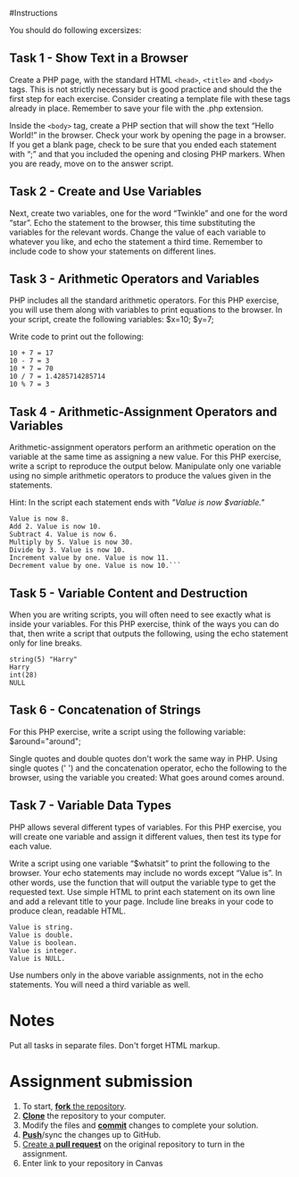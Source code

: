 #Instructions

You should do following excersizes:

## Task 1 - Show Text in a Browser

Create a PHP page, with the standard HTML `<head>`, `<title>` and `<body>` tags. This is not strictly necessary but is good practice and should the the first step for each exercise. Consider creating a template file with these tags already in place. Remember to save your file with the .php extension.

Inside the `<body>` tag, create a PHP section that will show the text “Hello World!” in the browser. Check your work by opening the page in a browser. If you get a blank page, check to be sure that you ended each statement with “;” and that you included the opening and closing PHP markers. When you are ready, move on to the answer script.

## Task 2 - Create and Use Variables

Next, create two variables, one for the word “Twinkle” and one for the word “star”. Echo the statement to the browser, this time substituting the variables for the relevant words. Change the value of each variable to whatever you like, and echo the statement a third time. Remember to include code to show your statements on different lines.

## Task 3 - Arithmetic Operators and Variables

PHP includes all the standard arithmetic operators. For this PHP exercise, you will use them along with variables to print equations to the browser. In your script, create the following variables:
$x=10;
$y=7;

Write code to print out the following:

	10 + 7 = 17
	10 - 7 = 3
	10 * 7 = 70
	10 / 7 = 1.4285714285714
	10 % 7 = 3

## Task 4 - Arithmetic-Assignment Operators and Variables

Arithmetic-assignment operators perform an arithmetic operation on the variable at the same time as assigning a new value. For this PHP exercise, write a script to reproduce the output below. Manipulate only one variable using no simple arithmetic operators to produce the values given in the statements.

Hint: In the script each statement ends with *"Value is now $variable."*

	Value is now 8.
	Add 2. Value is now 10.
	Subtract 4. Value is now 6.
	Multiply by 5. Value is now 30.
	Divide by 3. Value is now 10.
	Increment value by one. Value is now 11.
	Decrement value by one. Value is now 10.```

## Task 5 -  Variable Content and Destruction

When you are writing scripts, you will often need to see exactly what is inside your variables. For this PHP exercise, think of the ways you can do that, then write a script that outputs the following, using the echo statement only for line breaks.

	string(5) "Harry"
	Harry
	int(28)
	NULL

## Task 6 - Concatenation of Strings

For this PHP exercise, write a script using the following variable:
	$around="around";

Single quotes and double quotes don't work the same way in PHP. Using single quotes (' ') and the concatenation operator, echo the following to the browser, using the variable you created:
	What goes around comes around.

## Task 7 - Variable Data Types

PHP allows several different types of variables. For this PHP exercise, you will create one variable and assign it different values, then test its type for each value.

Write a script using one variable “$whatsit” to print the following to the browser. Your echo statements may include no words except “Value is”. In other words, use the function that will output the variable type to get the requested text. Use simple HTML to print each statement on its own line and add a relevant title to your page. Include line breaks in your code to produce clean, readable HTML.

	Value is string.
	Value is double.
	Value is boolean.
	Value is integer.
	Value is NULL.


Use numbers only in the above variable assignments, not in the echo statements. You will need a third variable as well.


# Notes

Put all tasks in separate files. Don't forget HTML markup. 


# Assignment submission

1. To start, [**fork** the repository][forking].
1. [**Clone**][ref-clone] the repository to your computer.
1. Modify the files and [**commit**][ref-commit] changes to complete your solution.
1. [**Push**][ref-push]/sync the changes up to GitHub.
1. [Create a **pull request**][pull-request] on the original repository to turn in the assignment.
1. Enter link to your repository in Canvas

[create-repo]: https://help.github.com/articles/create-a-repo
[private-repos]: /guide/private_repos
[add-to-team-action]: https://github.com/education/teachers_pet/#giving-others-access
[teachers-pet]: https://github.com/education/teachers_pet
[help-add-to-team]: https://help.github.com/articles/adding-organization-members-to-a-team
[help-access-control]: https://help.github.com/articles/what-are-the-different-access-permissions#organization-accounts
[forking]: https://guides.github.com/activities/forking/
[ref-clone]: http://gitref.org/creating/#clone
[ref-commit]: http://gitref.org/basic/#commit
[ref-push]: http://gitref.org/remotes/#push
[pull-request]: https://help.github.com/articles/creating-a-pull-request
[raw]: https://raw.githubusercontent.com/education/guide/master/docs/forks.md